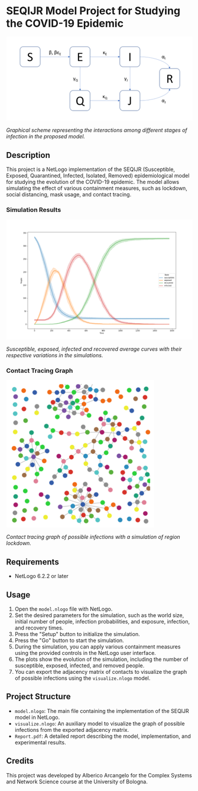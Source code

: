 # SEQIJR Model Project for Studying the COVID-19 Epidemic

<img src="images/seqijr_model_diagram.png" width="600">

*Graphical scheme representing the interactions among different stages of infection in the proposed model.*


## Description
This project is a NetLogo implementation of the SEQIJR (Susceptible, Exposed, Quarantined, Infected, Isolated, Removed) epidemiological model for studying the evolution of the COVID-19 epidemic. The model allows simulating the effect of various containment measures, such as lockdown, social distancing, mask usage, and contact tracing.

### Simulation Results
<img src="images/simulation_results.png" width="600">

*Susceptible, exposed, infected and recovered average curves with their respective variations in the simulations.*

### Contact Tracing Graph
<img src="images/contact_tracing_graph.png" width="400">

*Contact tracing graph of possible infections with a simulation of region lockdown.*

## Requirements
- NetLogo 6.2.2 or later

## Usage
1. Open the `model.nlogo` file with NetLogo.
2. Set the desired parameters for the simulation, such as the world size, initial number of people, infection probabilities, and exposure, infection, and recovery times.
3. Press the "Setup" button to initialize the simulation.
4. Press the "Go" button to start the simulation.
5. During the simulation, you can apply various containment measures using the provided controls in the NetLogo user interface.
6. The plots show the evolution of the simulation, including the number of susceptible, exposed, infected, and removed people.
7. You can export the adjacency matrix of contacts to visualize the graph of possible infections using the `visualize.nlogo` model.

## Project Structure
- `model.nlogo`: The main file containing the implementation of the SEQIJR model in NetLogo.
- `visualize.nlogo`: An auxiliary model to visualize the graph of possible infections from the exported adjacency matrix.
- `Report.pdf`: A detailed report describing the model, implementation, and experimental results.




## Credits
This project was developed by Alberico Arcangelo for the Complex Systems and Network Science course at the University of Bologna.
